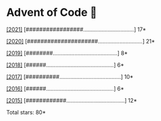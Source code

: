# Advent of Code :christmas_tree:

[[2021]](https://adventofcode.com/2021) [#################.................................] 17*

[[2020]](https://adventofcode.com/2020) [#####################.............................] 21*

[[2019]](https://adventofcode.com/2019) [########..........................................]  8*

[[2018]](https://adventofcode.com/2018) [######............................................]  6*

[[2017]](https://adventofcode.com/2017) [##########........................................] 10*

[[2016]](https://adventofcode.com/2016) [######............................................]  6*

[[2015]](https://adventofcode.com/2015) [############......................................] 12*

Total stars: 80*